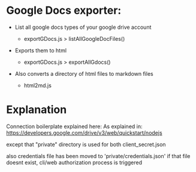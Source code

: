 # Google Docs exporter:

* List all google docs types of your google drive account
  * exportGDocs.js > listAllGoogleDocFiles()
* Exports them to html
  * exportGDocs.js > exportAllGdocs()

* Also converts a directory of html files to markdown files
  * html2md.js

# Explanation
Connection boilerplate explained here:
As explained in: https://developers.google.com/drive/v3/web/quickstart/nodejs

except that "private" directory is used for both client_secret.json

also credentials file has been moved to 'private/credentials.json'
if that file doesnt exist, cli/web authorization process is triggered